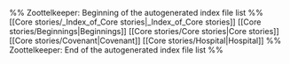 %% Zoottelkeeper: Beginning of the autogenerated index file list  %%
 [[Core stories/_Index_of_Core stories|_Index_of_Core stories]]
 [[Core stories/Beginnings|Beginnings]]
 [[Core stories/Core stories|Core stories]]
 [[Core stories/Covenant|Covenant]]
 [[Core stories/Hospital|Hospital]]
%% Zoottelkeeper: End of the autogenerated index file list  %%
